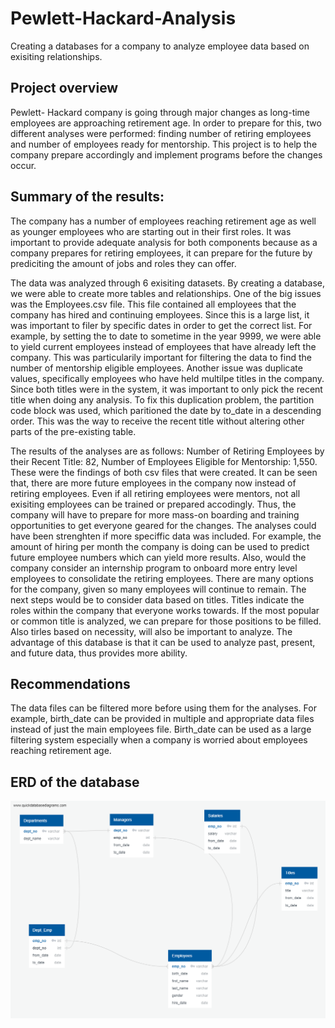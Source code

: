 # Pewlett-Hackard-Analysis
Creating a databases for a company to analyze employee data based on exisiting relationships.

## Project overview
Pewlett- Hackard company is going through major changes as long-time employees are approaching retirement age. In order to prepare for this, two different analyses were performed: finding number of retiring employees and number of employees ready for mentorship. This project is to help the company prepare accordingly and implement programs before the changes occur. 

## Summary of the results: 
   The company has a number of employees reaching retirement age as well as younger employees who are starting out in their first roles. It was important to provide adequate analysis for both components because as a company prepares for retiring employees, it can prepare for the future by prediciting the amount of jobs and roles they can offer.
   
   The data was analyzed through 6 exisiting datasets. By creating a database, we were able to create more tables and relationships. One of the big issues was the Employees.csv file. This file contained all employees that the company has hired and continuing employees. Since this is a large list, it was important to filer by specific dates in order to get the correct list. For example,  by setting the to date to sometime in the year 9999, we were able to yield current employees instead of employees that have already left the company. This was particularily important for filtering the data to find the number of mentorship eligible employees. Another issue was duplicate values, specifically employees who have held multilpe titles in the company. Since both titles were in the system, it was important to only pick the recent title when doing any analysis. To fix this duplication problem, the partition code block was used, which paritioned the date by to_date in a descending order. This was the way to receive the recent title without altering other parts of the pre-existing table.
   
   The results of the analyses are as follows: Number of Retiring Employees by their Recent Title: 82, Number of Employees Eligible for Mentorship: 1,550. These were the findings of both csv files that were created. It can be seen that, there are more future employees in the company now instead of retiring employees. Even if all retiring employees were mentors, not all exisiting employees can be trained or prepared accodingly. Thus, the company will have to prepare for more mass-on boarding and training opportunities to get everyone geared for the changes. The analyses could have been strenghten if more speciffic data was included. For example, the amount of hiring per month the company is doing can be used to predict future employee numbers which can yield more results. Also, would the company consider an internship program to onboard more entry level employees to consolidate the retiring employees. There are many options for the company, given so many employees will continue to remain. The next steps would be to consider data based on titles. Titles indicate the roles within the company that everyone works towards. If the most popular or common title is analyzed, we can prepare for those positions to be filled. Also tirles based on necessity, will also be important to analyze. The advantage of this database is that it can be used to analyze past, present, and future data, thus provides more ability.  
## Recommendations 
   The data files can be filtered more before using them for the analyses. For example, birth_date can be provided in multiple and appropriate data files instead of just the main employees file. Birth_date can be used as a large filtering system especially when a company is worried about employees reaching retirement age. 
## ERD of the database
![EmployeeDB](EmployeeDB.png)
